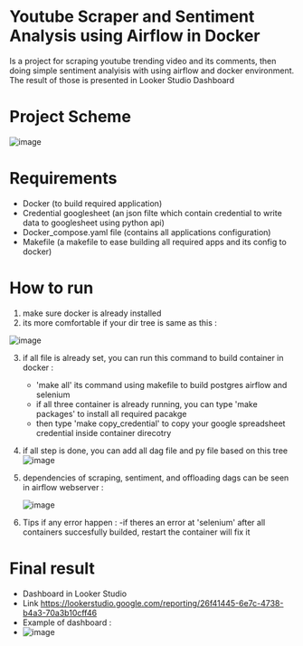 # Youtube Scraper and Sentiment Analysis using Airflow in Docker 
Is a project for scraping youtube trending video and its comments, then doing simple sentiment analyisis with using airflow and docker environment.
The result of those is presented in Looker Studio Dashboard

# Project Scheme
![image](https://github.com/arifalse/final_assignment/assets/61183492/c1ce4630-8669-4612-904c-8ba8aaab3135)

# Requirements
- Docker (to build required application)
- Credential googlesheet (an json filte which contain credential to write data to googlesheet using python api) 
- Docker_compose.yaml file (contains all applications configuration)
- Makefile (a makefile to ease building all required apps and its config to docker) 

# How to run
1. make sure docker is already installed
2. its more comfortable if your dir tree is same as this :

![image](https://github.com/arifalse/final_assignment/assets/61183492/db539535-37fe-45e0-bcb3-9fec0c66a2e5)

3. if all file is already set, you can run this command to build container in docker :
   - 'make all' its command using makefile to build postgres airflow and selenium
   - if all three container is already running, you can type 'make packages' to install all required pacakge
   - then type 'make copy_credential' to copy your google spreadsheet credential inside container direcotry
4. if all step is done, you can add all dag file and py file based on this tree
   ![image](https://github.com/arifalse/final_assignment/assets/61183492/df989775-511e-4cf4-a878-a705320f3999)
5. dependencies of scraping, sentiment, and offloading dags can be seen in airflow webserver :

   ![image](https://github.com/arifalse/final_assignment/assets/61183492/df499704-1d8e-41c8-8791-c0f987acdfca)

7. Tips if any error happen :
   -if theres an error at 'selenium' after all containers succesfully builded, restart the container will fix it
   
# Final result
- Dashboard in Looker Studio
- Link https://lookerstudio.google.com/reporting/26f41445-6e7c-4738-b4a3-70a3b10cff46
- Example of dashboard :
- ![image](https://github.com/arifalse/final_assignment/assets/61183492/8fefd509-f033-4a2f-a9a6-039818667741)


